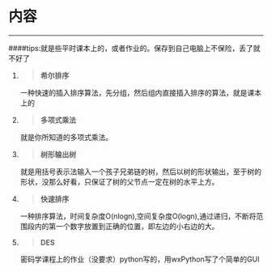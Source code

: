 # 内容
***
####tips:就是些平时课本上的，或者作业的。保存到自己电脑上不保险，丢了就不好了

1. > **希尔排序**
	
	一种快速的插入排序算法，先分组，然后组内直接插入排序的算法，就是课本上的

2. > **多项式乘法**

	就是你所知道的多项式乘法。

3. >**树形输出树**

	就是用括号表示法输入一个孩子兄弟链的树，然后以树的形状输出，至于树的形状，没那么好看，只保证了树的父节点一定在树的水平上方。
 
4. >**快速排序**

	一种排序算法，时间复杂度O(nlogn),空间复杂度O(logn),通过递归，不断将范围段内的第一个数字放置到正确的位置，即左边的小右边的大。

5. >**DES**

	密码学课程上的作业（没要求）python写的，用wxPython写了个简单的GUI